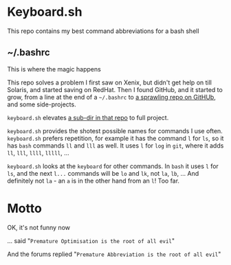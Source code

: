 # Keyboard.sh

This repo contains my best command abbreviations for a bash shell


## ~/.bashrc

This is where the magic happens

This repo solves a problem I first saw on Xenix, but didn't get help on till Solaris, and started saving on RedHat. Then I found GitHub, and it started to grow, from a line at the end of a `~/.bashrc` to [a sprawling repo on GitHUb](https://github.com/jalanb/jab), and some side-projects.

`keyboard.sh` elevates [a sub-dir in that repo](https://github.com/jalanb/jab/tree/__main__/src/bash/keyboard) to full project.

`keyboard.sh` provides the shotest possible names for commands I use often. `keyboard.sh` prefers repetition, for example it has the command `l` for `ls`, so it has  `bash` commands `ll` and `lll` as well. It uses `l` for `log` in `git`, where it adds `ll`, `lll`, `llll`, `lllll`, ...

`keyboard.sh` looks at the `keyboard` for other commands. In `bash` it uses `l` for `ls`, and the next `l...` commands will be `lo` and `lk`, not `la`, `lb`,  ... And definitely not `la` - an `a` is in the other hand from an `l`! Too far.

# Motto

OK, it's not funny now

... said "`Premature Optimisation is the root of all evil`"

And the forums replied "`Premature Abbreviation is the root of all evil`"
